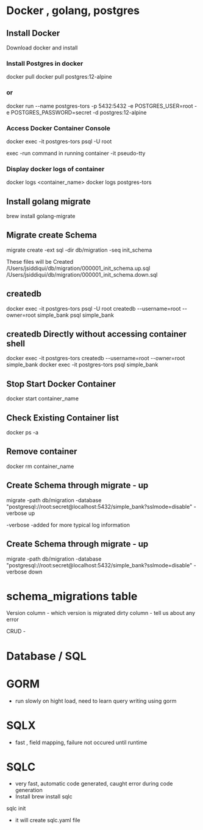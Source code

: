 # Docker , golang, postgres


## Install Docker
Download docker and install

### Install Postgres in docker
docker pull 
docker pull postgres:12-alpine

### or 

docker run --name postgres-tors -p 5432:5432 -e POSTGRES_USER=root -e POSTGRES_PASSWORD=secret -d postgres:12-alpine

### Access Docker Container Console
docker exec -it postgres-tors psql -U root

exec -run command in running container
-it  pseudo-tty

### Display docker logs of container
docker logs <container_name>
docker logs postgres-tors


## Install golang migrate
brew install golang-migrate

## Migrate create Schema 

migrate create -ext sql -dir db/migration -seq init_schema

These files will be Created
/Users/jsiddiqui/db/migration/000001_init_schema.up.sql
/Users/jsiddiqui/db/migration/000001_init_schema.down.sql

## createdb
docker exec -it postgres-tors psql -U root
createdb --username=root --owner=root simple_bank
psql simple_bank

##  createdb Directly without accessing container shell
docker exec -it postgres-tors createdb --username=root --owner=root simple_bank
docker exec -it postgres-tors psql simple_bank

## Stop Start Docker Container
docker start container_name

## Check Existing Container list 
docker ps -a 

## Remove container
docker rm container_name

## Create Schema through migrate - up

migrate -path db/migration -database "postgresql://root:secret@localhost:5432/simple_bank?sslmode=disable" -verbose up

-verbose -added for more typical log information


## Create Schema through migrate - up

migrate -path db/migration -database "postgresql://root:secret@localhost:5432/simple_bank?sslmode=disable" -verbose down


# schema_migrations table
Version column - which version is migrated
dirty column - tell us about any error 



CRUD - 
# Database / SQL
# GORM  
- run slowly on hight load, need to learn query writing using gorm
# SQLX  
- fast , field mapping, failure not occured until runtime
# SQLC  
- very fast, automatic code generated, caught error during code generation
- Install brew install sqlc

sqlc init 
- it will create sqlc.yaml file 
